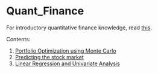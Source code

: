# Quant_Finance

For introductory quantitative finance knowledge, read [this](https://personal.utdallas.edu/~mxv091000/E-Pubs/133.pdf).

Contents:
1.  [Portfolio Optimization using Monte Carlo](https://github.com/thehamzaq/Quant_Finance/blob/master/Portfolio%20Optimization%20using%20Monte%20Carlo.ipynb)
2.  [Predicting the stock market](https://github.com/thehamzaq/Quant_Finance/blob/master/Predicting_the_stock_market.ipynb)
3. [Linear Regression and Univariate Analysis]()
